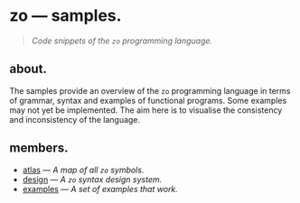 # zo — samples.

> *Code snippets of the `zo` programming language.*

## about.

The samples provide an overview of the `zo` programming language in terms of grammar, syntax and examples of functional programs. Some examples may not yet be implemented. The aim here is to visualise the consistency and inconsistency of the language.

## members.

- [atlas](./atlas) — *A map of all `zo` symbols.*
- [design](./design) — *A `zo` syntax design system.*
- [examples](./examples) — *A set of examples that work.*
